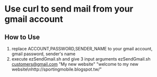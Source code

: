 # Use curl to send mail from your gmail account 

## How to Use
1. replace ACCOUNT,PASSWORD,SENDER_NAME to your gmail account, gmail password, sender's name
2. execute ezSendGmail.sh and give 3 input arguments
	ezSendGmail.sh customers@gmail.com "My new website" "welcome to my new website\nhttp://sportingmobile.blogspot.tw/"

